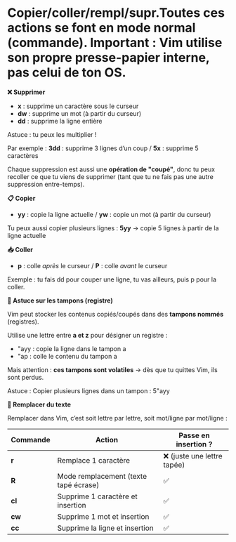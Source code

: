 # Copier/coller/rempl/supr.Toutes ces actions se font en **mode normal (commande)**. Important : **Vim utilise son propre presse-papier interne**, pas celui de ton OS.

**❌ Supprimer**

- **x** : supprime un caractère sous le curseur
- **dw** : supprime un mot (à partir du curseur)
- **dd** : supprime la ligne entière

Astuce : tu peux les multiplier !

Par exemple : **3dd** : supprime 3 lignes d’un coup / **5x** : supprime 5 caractères

Chaque suppression est aussi une **opération de "coupé"**, donc tu peux recoller ce que tu viens de supprimer (tant que tu ne fais pas une autre suppression entre-temps).



**📋 Copier**

- **yy** : copie la ligne actuelle / **yw** : copie un mot (à partir du curseur)

Tu peux aussi copier plusieurs lignes : **5yy** → copie 5 lignes à partir de la ligne actuelle



**📥 Coller**

- **p** : colle *après* le curseur / **P** : colle *avant* le curseur

Exemple : tu fais dd pour couper une ligne, tu vas ailleurs, puis p pour la coller.

**🧠 Astuce sur les tampons (registre)**

Vim peut stocker les contenus copiés/coupés dans des **tampons nommés** (registres).

Utilise une lettre entre **a et z** pour désigner un registre :

- "ayy : copie la ligne dans le tampon a
- "ap : colle le contenu du tampon a

Mais attention : **ces tampons sont volatiles** → dès que tu quittes Vim, ils sont perdus.

Astuce : Copier plusieurs lignes dans un tampon : 5"ayy



**🔁 Remplacer du texte**

Remplacer dans Vim, c’est soit lettre par lettre, soit mot/ligne par mot/ligne :

| **Commande** | **Action** | **Passe en insertion ?** |
|----|----|----|
| **r** | Remplace 1 caractère | ❌ (juste une lettre tapée) |
| **R** | Mode remplacement (texte tapé écrase) | ✅ |
| **cl** | Supprime 1 caractère et insertion | ✅ |
| **cw** | Supprime 1 mot et insertion | ✅ |
| **cc** | Supprime la ligne et insertion | ✅ |

